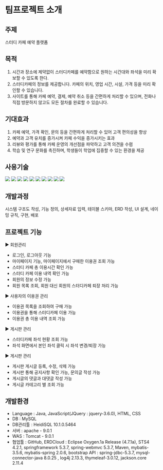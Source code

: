 

# 팀프로젝트 소개
## 주제
스터디 카페 예약 플랫폼

## 목적
1. 시간과 장소에 제약없이 스터디카페를 예약함으로 원하는 시간대와 좌석을 미리 확보할 수 있도록 한다.
2. 스터디카페의 정보를 제공합니다. 카페의 위치, 영업 시간, 시설, 가격 등을 미리 확인할 수 있습니다.
3. 사이트를 통해 카페 예약, 결제, 예약 취소 등을 간편하게 처리할 수 있으며, 전화나 직접 방문하지 않고도 모든 절차를 완료할 수 있습니다.


## 기대효과
1. 카페 예약, 가격 확인, 문의 등을 간편하게 처리할 수 있어 고객 편의성을 향상
2. 예약과 고객 유치를 증가시켜 카페 수익을 증가시키는 효과
3. 리뷰와 평가를 통해 카페 운영의 개선점을 파악하고 고객 의견을 수렴
4. 학습 및 연구 문화를 촉진하며, 학생들이 학업에 집중할 수 있는 환경을 제공

## 사용기술 
<img src="https://img.shields.io/badge/Java-007396?style=flat&logo=Java&logoColor=white"/> <img src="https://img.shields.io/badge/HTML5-E34F26?style=flat&logo=HTML5&logoColor=white"/>
<img src="https://img.shields.io/badge/CSS3-1572B6?style=flat&logo=CSS3&logoColor=white"/>
<img src="https://img.shields.io/badge/Spring-6DB33F?style=flat&logo=Spring&logoColor=white"/>
<img src="https://img.shields.io/badge/MySQL-4479A1?style=flat&logo=mySQL&logoColor=white"/>
<img src="https://img.shields.io/badge/JavaScript-F7DF1E?style=flat&logo=JavaScript&logoColor=white"/>
<img src="https://img.shields.io/badge/jQuery-0769AD?style=flat&logo=jQuery&logoColor=white"/>
<img src="https://img.shields.io/badge/Bootstrap-7952B3?style=flat&logo=Bootstrap&logoColor=white"/>
<img src="https://img.shields.io/badge/GitHub-181717?style=flat&logo=GitHub&logoColor=white"/>
<img src="https://img.shields.io/badge/Apache Tomcat-F8DC75?style=flat&logo=Apache Tomcat&logoColor=white"/>

## 개발과정
시스템 구조도 작성, 기능 정의, 상세자료 입력, 테이블 스키마, ERD 작성, UI 설계, 네이밍 규칙, 구현, 배포

## 프로젝트 기능
▶ 회원관리
  - 로그인, 로그아웃 기능
  - 마이페이지 기능, 마이페이지에서 구매한 이용권 조회 가능
  - 스터디 카페 총 이용시간 확인 가능
  - 스터디 카페 이용 내역 확인 가능
  - 회원의 정보 수정 가능
  - 회원 목록 조회, 회원 대신 회원의 스터디카페 퇴장 처리 가능

▶ 사용자의 이용권 관리
  - 이용권 목록을 조회하여 구매 가능
  - 이용권을 통해 스터디카페 이용 가능 
  - 이용권 총 이용 내역 조회 가능

▶ 게시판 관리
  - 스터디카페 좌석 현황 조회 가능
  - 좌석 화면에서 본인 좌석 클릭 시 좌석 변경/퇴장 가능

▶ 게시판 관리
  - 게시판 게시글 등록, 수정, 삭제 가능
  - 게시판 통해 공지사항 확인 가능, 문의글 작성 가능
  - 게시글의 댓글과 대댓글 작성 가능
  - 게시글 카테고리 별 조회 가능

## 개발환경
- Language : Java, JavaScript(JQuery : jquery-3.6.0), HTML, CSS
- DB : MySQL
- DB관리툴 : HeidiSQL 10.1.0.5464
- 서버 : apache - 9.0.1
- WAS : Tomcat - 9.0.1
- 협업툴 : GitHub, ERDCloud : Eclipse Oxygen.1a Release (4.7.1a), STS4 4.2.1, springframework 5.3.7, spring-webmvc 5.3.7, Maven, mybatis-3.5.6, mybatis-spring 2.0.6, bootstrap
API : spring-jdbc-5.3.7, mysql-connector-java 8.0.25 , log4j 2.13.3, thymeleaf-3.0.12, jackson.core 2.11.4
